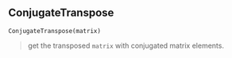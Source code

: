 ## ConjugateTranspose

```
ConjugateTranspose(matrix)
```

> get the transposed `matrix` with conjugated matrix elements.
